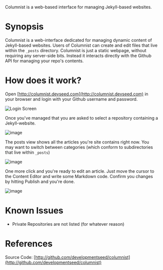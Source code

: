 Columnist is a web-based interface for managing Jekyll-based websites.

Synopsis
========

Columnist is a web-interface dedicated for managing dynamic content of
Jekyll-based websites. Users of Columnist can create and edit files that
live within the `_posts` directory. Columnist is just a static webpage,
without requiring any server-side bits. Instead it interacts directly
with the Github API for managing your repo's contents.

How does it work?
=================

Open [http://columnist.devseed.com](http://columnist.devseed.com) in
your browser and login with your Github username and password.

![Login
Screen](http://substance-assets.s3.amazonaws.com/6f/640745bb1e4e82ae99c02bd7f4b34d/Columnist.png)

Once you've managed that you are asked to select a repository containing
a Jekyll-website.

![image](http://substance-assets.s3.amazonaws.com/e7/b11376b26ced51cac950c427a3ba89/Columnist-1.png)

The posts view shows all the articles you're site contains right now.
You may want to switch between categories (which conform to
subdirectories that live within `_posts`)

![image](http://substance-assets.s3.amazonaws.com/a9/9deec3a6a99c4552481e43e2a6749f/Columnist-2.png)

One more click and you're ready to edit an article. Just move the cursor
to the Content Editor and write some Markdown code. Confirm you changes
by hitting Publish and you're done.

![image](http://substance-assets.s3.amazonaws.com/c6/0a278494507df9fd5cb8872398f371/Columnist-3.png)

Known Issues
============

-   Private Repositories are not listed (for whatever reason)

References
==========

Source Code:
[http://github.com/developmentseed/columnist](http://github.com/developmentseed/columnist)